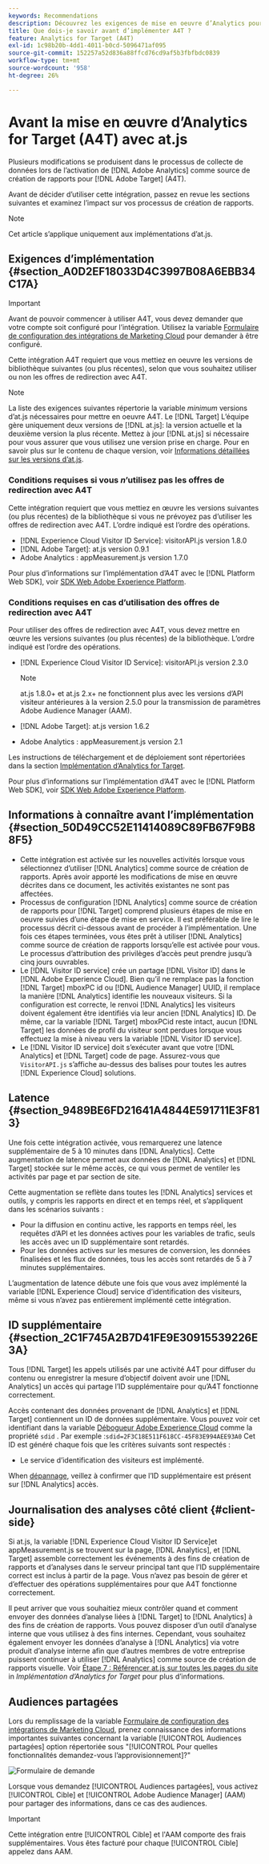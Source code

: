 ```yaml
---
keywords: Recommendations
description: Découvrez les exigences de mise en oeuvre d’Analytics pour [!DNL Target] (A4T) et les éléments à prendre en compte avant de mettre en oeuvre cette intégration.
title: Que dois-je savoir avant d’implémenter A4T ?
feature: Analytics for Target (A4T)
exl-id: 1c98b20b-4dd1-4011-b0cd-5096471af095
source-git-commit: 152257a52d836a88ffcd76cd9af5b3fbfbdc0839
workflow-type: tm+mt
source-wordcount: '958'
ht-degree: 26%

---
```


# Avant la mise en œuvre dʼAnalytics for Target (A4T) avec at.js

Plusieurs modifications se produisent dans le processus de collecte de données lors de l’activation de [!DNL Adobe Analytics] comme source de création de rapports pour [!DNL Adobe Target] (A4T).

Avant de décider d’utiliser cette intégration, passez en revue les sections suivantes et examinez l’impact sur vos processus de création de rapports.

>[!NOTE]
>
>Cet article s’applique uniquement aux implémentations d’at.js.

## Exigences d’implémentation {#section_A0D2EF18033D4C3997B08A6EBB34C17A}

>[!IMPORTANT]
>
>Avant de pouvoir commencer à utiliser A4T, vous devez demander que votre compte soit configuré pour l’intégration. Utilisez la variable [Formulaire de configuration des intégrations de Marketing Cloud](https://www.adobe.com/go/audiences) pour demander à être configuré.

Cette intégration A4T requiert que vous mettiez en oeuvre les versions de bibliothèque suivantes (ou plus récentes), selon que vous souhaitez utiliser ou non les offres de redirection avec A4T.

>[!NOTE]
>
>La liste des exigences suivantes répertorie la variable *minimum* versions d’at.js nécessaires pour mettre en oeuvre A4T. Le [!DNL Target] L’équipe gère uniquement deux versions de [!DNL at.js]: la version actuelle et la deuxième version la plus récente. Mettez à jour [!DNL at.js] si nécessaire pour vous assurer que vous utilisez une version prise en charge. Pour en savoir plus sur le contenu de chaque version, voir [Informations détaillées sur les versions d’at.js](/help/main/c-implementing-target/c-implementing-target-for-client-side-web/target-atjs-versions.md#reference_DBB5EDB79EC44E558F9E08D4774A0F7A).

### Conditions requises si vous *n*’utilisez pas les offres de redirection avec A4T

Cette intégration requiert que vous mettiez en œuvre les versions suivantes (ou plus récentes) de la bibliothèque si vous ne prévoyez pas d’utiliser les offres de redirection avec A4T. L’ordre indiqué est l’ordre des opérations.

* [!DNL Experience Cloud Visitor ID Service]: visitorAPI.js version 1.8.0
* [!DNL Adobe Target]: at.js version 0.9.1
* Adobe Analytics : appMeasurement.js version 1.7.0

Pour plus d’informations sur l’implémentation d’A4T avec le [!DNL Platform Web SDK], voir [SDK Web Adobe Experience Platform](/help/main/c-implementing-target/c-implementing-target-for-client-side-web/aep-web-sdk.md).

### Conditions requises en cas d’utilisation des offres de redirection avec A4T

Pour utiliser des offres de redirection avec A4T, vous devez mettre en œuvre les versions suivantes (ou plus récentes) de la bibliothèque. L’ordre indiqué est l’ordre des opérations.

* [!DNL Experience Cloud Visitor ID Service]: visitorAPI.js version 2.3.0

   >[!NOTE]
   >
   >at.js 1.8.0+ et at.js 2.x+ ne fonctionnent plus avec les versions d’API visiteur antérieures à la version 2.5.0 pour la transmission de paramètres Adobe Audience Manager (AAM).

* [!DNL Adobe Target]: at.js version 1.6.2

* Adobe Analytics : appMeasurement.js version 2.1

Les instructions de téléchargement et de déploiement sont répertoriées dans la section [Implémentation d’Analytics for Target](/help/main/c-integrating-target-with-mac/a4t/a4timplementation.md).

Pour plus d’informations sur l’implémentation d’A4T avec le [!DNL Platform Web SDK], voir [SDK Web Adobe Experience Platform](/help/main/c-implementing-target/c-implementing-target-for-client-side-web/aep-web-sdk.md).

## Informations à connaître avant l’implémentation {#section_50D49CC52E11414089C89FB67F9B88F5}

* Cette intégration est activée sur les nouvelles activités lorsque vous sélectionnez d’utiliser [!DNL Analytics] comme source de création de rapports. Après avoir apporté les modifications de mise en œuvre décrites dans ce document, les activités existantes ne sont pas affectées.
* Processus de configuration [!DNL Analytics] comme source de création de rapports pour [!DNL Target] comprend plusieurs étapes de mise en oeuvre suivies d’une étape de mise en service. Il est préférable de lire le processus décrit ci-dessous avant de procéder à l’implémentation. Une fois ces étapes terminées, vous êtes prêt à utiliser [!DNL Analytics] comme source de création de rapports lorsqu’elle est activée pour vous. Le processus d’attribution des privilèges d’accès peut prendre jusqu’à cinq jours ouvrables.
* Le [!DNL Visitor ID service] crée un partage [!DNL Visitor ID] dans le [!DNL Adobe Experience Cloud]. Bien qu’il ne remplace pas la fonction [!DNL Target] mboxPC id ou [!DNL Audience Manager] UUID, il remplace la manière [!DNL Analytics] identifie les nouveaux visiteurs. Si la configuration est correcte, le renvoi [!DNL Analytics] les visiteurs doivent également être identifiés via leur ancien [!DNL Analytics] ID. De même, car la variable [!DNL Target] mboxPCid reste intact, aucun [!DNL Target] les données de profil du visiteur sont perdues lorsque vous effectuez la mise à niveau vers la variable [!DNL Visitor ID service].
* Le [!DNL Visitor ID service] doit s’exécuter avant que votre [!DNL Analytics] et [!DNL Target] code de page. Assurez-vous que `VisitorAPI.js` s’affiche au-dessus des balises pour toutes les autres [!DNL Experience Cloud] solutions.

## Latence {#section_9489BE6FD21641A4844E591711E3F813}

Une fois cette intégration activée, vous remarquerez une latence supplémentaire de 5 à 10 minutes dans [!DNL Analytics]. Cette augmentation de latence permet aux données de [!DNL Analytics] et [!DNL Target] stockée sur le même accès, ce qui vous permet de ventiler les activités par page et par section de site.

Cette augmentation se reflète dans toutes les [!DNL Analytics] services et outils, y compris les rapports en direct et en temps réel, et s’appliquent dans les scénarios suivants :

* Pour la diffusion en continu active, les rapports en temps réel, les requêtes d’API et les données actives pour les variables de trafic, seuls les accès avec un ID supplémentaire sont retardés.
* Pour les données actives sur les mesures de conversion, les données finalisées et les flux de données, tous les accès sont retardés de 5 à 7 minutes supplémentaires.

L’augmentation de latence débute une fois que vous avez implémenté la variable [!DNL Experience Cloud] service d’identification des visiteurs, même si vous n’avez pas entièrement implémenté cette intégration.

## ID supplémentaire {#section_2C1F745A2B7D41FE9E30915539226E3A}

Tous [!DNL Target] les appels utilisés par une activité A4T pour diffuser du contenu ou enregistrer la mesure d’objectif doivent avoir une [!DNL Analytics] un accès qui partage l’ID supplémentaire pour qu’A4T fonctionne correctement.

Accès contenant des données provenant de [!DNL Analytics] et [!DNL Target] contiennent un ID de données supplémentaire. Vous pouvez voir cet identifiant dans la variable [Débogueur Adobe Experience Cloud](https://experienceleague.adobe.com/docs/debugger/using/experience-cloud-debugger.html) comme la propriété `sdid` . Par exemple :`sdid=2F3C18E511F618CC-45F83E994AEE93A0` Cet ID est généré chaque fois que les critères suivants sont respectés :

* Le service d’identification des visiteurs est implémenté.

When [dépannage](/help/main/c-integrating-target-with-mac/a4t/c-a4t-troubleshooting/a4t-troubleshooting.md), veillez à confirmer que l’ID supplémentaire est présent sur [!DNL Analytics] accès.

## Journalisation des analyses côté client {#client-side}

Si at.js, la variable [!DNL Experience Cloud Visitor ID Service]et appMeasurement.js se trouvent sur la page, [!DNL Analytics], et [!DNL Target] assemble correctement les événements à des fins de création de rapports et d’analyses dans le serveur principal tant que l’ID supplémentaire correct est inclus à partir de la page. Vous n’avez pas besoin de gérer et d’effectuer des opérations supplémentaires pour que A4T fonctionne correctement.

Il peut arriver que vous souhaitiez mieux contrôler quand et comment envoyer des données d’analyse liées à [!DNL Target] to [!DNL Analytics] à des fins de création de rapports. Vous pouvez disposer d’un outil d’analyse interne que vous utilisez à des fins internes. Cependant, vous souhaitez également envoyer les données d’analyse à [!DNL Analytics] via votre produit d’analyse interne afin que d’autres membres de votre entreprise puissent continuer à utiliser [!DNL Analytics] comme source de création de rapports visuelle. Voir [Étape 7 : Référencer at.js sur toutes les pages du site](/help/main/c-integrating-target-with-mac/a4t/a4timplementation.md#step7) in *Implémentation d’Analytics for Target* pour plus d’informations.

## Audiences partagées

Lors du remplissage de la variable [Formulaire de configuration des intégrations de Marketing Cloud](https://www.adobe.com/go/audiences), prenez connaissance des informations importantes suivantes concernant la variable [!UICONTROL Audiences partagées] option répertoriée sous &quot;[!UICONTROL Pour quelles fonctionnalités demandez-vous l’approvisionnement]?&quot;

![Formulaire de demande](/help/main/c-integrating-target-with-mac/a4t/assets/request-form.png)

Lorsque vous demandez [!UICONTROL Audiences partagées], vous activez [!UICONTROL Cible] et [!UICONTROL Adobe Audience Manager] (AAM) pour partager des informations, dans ce cas des audiences.

>[!IMPORTANT]
>
>Cette intégration entre [!UICONTROL Cible] et l&#39;AAM comporte des frais supplémentaires. Vous êtes facturé pour chaque [!UICONTROL Cible] appelez dans AAM.
